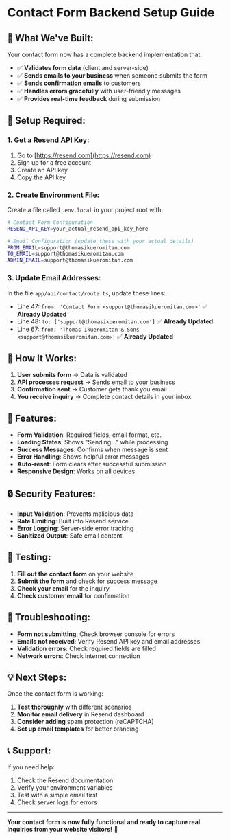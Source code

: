 # Contact Form Backend Setup Guide

## 🚀 **What We've Built:**

Your contact form now has a complete backend implementation that:
- ✅ **Validates form data** (client and server-side)
- ✅ **Sends emails to your business** when someone submits the form
- ✅ **Sends confirmation emails** to customers
- ✅ **Handles errors gracefully** with user-friendly messages
- ✅ **Provides real-time feedback** during submission

## 🔧 **Setup Required:**

### **1. Get a Resend API Key:**
1. Go to [https://resend.com](https://resend.com)
2. Sign up for a free account
3. Create an API key
4. Copy the API key

### **2. Create Environment File:**
Create a file called `.env.local` in your project root with:

```bash
# Contact Form Configuration
RESEND_API_KEY=your_actual_resend_api_key_here

# Email Configuration (update these with your actual details)
FROM_EMAIL=support@thomasikueromitan.com
TO_EMAIL=support@thomasikueromitan.com
ADMIN_EMAIL=support@thomasikueromitan.com
```

### **3. Update Email Addresses:**
In the file `app/api/contact/route.ts`, update these lines:
- Line 47: `from: 'Contact Form <support@thomasikueromitan.com>'` ✅ **Already Updated**
- Line 48: `to: ['support@thomasikueromitan.com']` ✅ **Already Updated**
- Line 67: `from: 'Thomas Ikueromitan & Sons <support@thomasikueromitan.com>'` ✅ **Already Updated**

## 📧 **How It Works:**

1. **User submits form** → Data is validated
2. **API processes request** → Sends email to your business
3. **Confirmation sent** → Customer gets thank you email
4. **You receive inquiry** → Complete contact details in your inbox

## 🎯 **Features:**

- **Form Validation**: Required fields, email format, etc.
- **Loading States**: Shows "Sending..." while processing
- **Success Messages**: Confirms when message is sent
- **Error Handling**: Shows helpful error messages
- **Auto-reset**: Form clears after successful submission
- **Responsive Design**: Works on all devices

## 🔒 **Security Features:**

- **Input Validation**: Prevents malicious data
- **Rate Limiting**: Built into Resend service
- **Error Logging**: Server-side error tracking
- **Sanitized Output**: Safe email content

## 🧪 **Testing:**

1. **Fill out the contact form** on your website
2. **Submit the form** and check for success message
3. **Check your email** for the inquiry
4. **Check customer email** for confirmation

## 🚨 **Troubleshooting:**

- **Form not submitting**: Check browser console for errors
- **Emails not received**: Verify Resend API key and email addresses
- **Validation errors**: Check required fields are filled
- **Network errors**: Check internet connection

## 💡 **Next Steps:**

Once the contact form is working:
1. **Test thoroughly** with different scenarios
2. **Monitor email delivery** in Resend dashboard
3. **Consider adding** spam protection (reCAPTCHA)
4. **Set up email templates** for better branding

## 📞 **Support:**

If you need help:
1. Check the Resend documentation
2. Verify your environment variables
3. Test with a simple email first
4. Check server logs for errors

---

**Your contact form is now fully functional and ready to capture real inquiries from your website visitors!** 🎉
